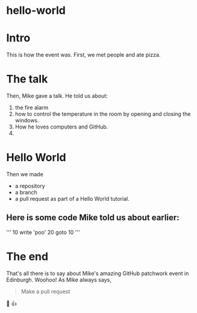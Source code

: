 hello-world
===========

# Intro
This is how the event was. First, we met people and ate pizza.
# The talk
Then, Mike gave a talk. He told us about:
1. the fire alarm
2. how to control the temperature in the room by opening and closing the windows.
3. How he loves computers and GitHub.
4. 
# Hello World
Then we made
* a repository
* a branch
* a pull request
as part of a Hello World tutorial. 

## Here is some code Mike told us about earlier:
'''
10 write 'poo'
20 goto 10
'''
# The end
That's all there is to say about Mike's amazing GitHub patchwork event in Edinburgh. Woohoo! As Mike always says, 
> Make a pull request

:camel: :+1:

